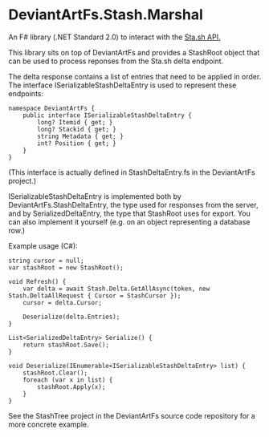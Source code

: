 # DeviantArtFs.Stash.Marshal

An F# library (.NET Standard 2.0) to interact with the [Sta.sh API.](https://www.deviantart.com/developers/http/v1/20160316)

This library sits on top of DeviantArtFs and provides a StashRoot object that can be used to process reponses from the Sta.sh delta endpoint.

The delta response contains a list of entries that need to be applied in order. The interface ISerializableStashDeltaEntry is used to represent these endpoints:

	namespace DeviantArtFs {
		public interface ISerializableStashDeltaEntry {
			long? Itemid { get; }
			long? Stackid { get; }
			string Metadata { get; }
			int? Position { get; }
		}
	}

(This interface is actually defined in StashDeltaEntry.fs in the DeviantArtFs project.)

ISerializableStashDeltaEntry is implemented both by DeviantArtFs.StashDeltaEntry, the type used for responses from the server,
and by SerializedDeltaEntry, the type that StashRoot uses for export.
You can also implement it yourself (e.g. on an object representing a database row.)

Example usage (C#):

	string cursor = null;
	var stashRoot = new StashRoot();

	void Refresh() {
		var delta = await Stash.Delta.GetAllAsync(token, new Stash.DeltaAllRequest { Cursor = StashCursor });
		cursor = delta.Cursor;

		Deserialize(delta.Entries);
	}

	List<SerializedDeltaEntry> Serialize() {
		return stashRoot.Save();
	}

	void Deserialize(IEnumerable<ISerializableStashDeltaEntry> list) {
		stashRoot.Clear();
        foreach (var x in list) {
            stashRoot.Apply(x);
        }
	}

See the StashTree project in the DeviantArtFs source code repository for a more concrete example.
